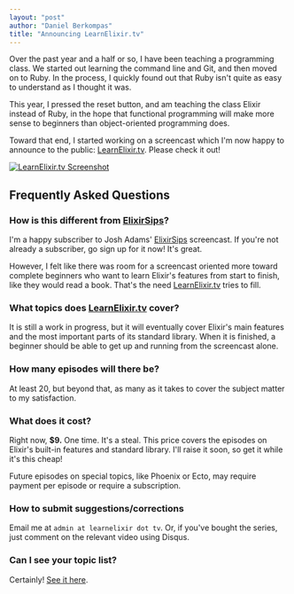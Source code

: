 ```yaml
---
layout: "post"
author: "Daniel Berkompas"
title: "Announcing LearnElixir.tv"
---
```


Over the past year and a half or so, I have been teaching a programming class.
We started out learning the command line and Git, and then moved on to Ruby.
In the process, I quickly found out that Ruby isn't quite as easy to understand
as I thought it was.

<!-- more -->

This year, I pressed the reset button, and am teaching the class Elixir instead
of Ruby, in the hope that functional programming will make more sense to
beginners than object-oriented programming does.

Toward that end, I started working on a screencast which I'm now happy to
announce to the public: [LearnElixir.tv][learn_elixir]. Please check it out!

[![LearnElixir.tv Screenshot](https://dl.dropboxusercontent.com/u/2736799/blog/learn-elixir-screenshot.png)][learn_elixir]

## Frequently Asked Questions

### How is this different from [ElixirSips][elixirsips]?

I'm a happy subscriber to Josh Adams' [ElixirSips][elixirsips] screencast. If 
you're not already a subscriber, go sign up for it now! It's great.

However, I felt like there was room for a screencast oriented more toward 
complete beginners who want to learn Elixir's features from start to finish, 
like they would read a book. That's the need [LearnElixir.tv][learn_elixir] 
tries to fill.

### What topics does [LearnElixir.tv][learn_elixir] cover?

It is still a work in progress, but it will eventually cover Elixir's main
features and the most important parts of its standard library. When it is
finished, a beginner should be able to get up and running from the screencast 
alone.

### How many episodes will there be?

At least 20, but beyond that, as many as it takes to cover the subject matter 
to my satisfaction.

### What does it cost?

Right now, **$9.** One time. It's a steal. This price covers the episodes on
Elixir's built-in features and standard library. I'll raise it soon, so get it 
while it's this cheap!

Future episodes on special topics, like Phoenix or Ecto, may require payment per
episode or require a subscription.

### How to submit suggestions/corrections

Email me at `admin at learnelixir dot tv`. Or, if you've bought the series, just
comment on the relevant video using Disqus.

### Can I see your topic list?

Certainly! [See it here](http://www.learnelixir.com/upcoming).

[learn_elixir]: http://www.learnelixir.tv
[elixirsips]: http://elixirsips.com
